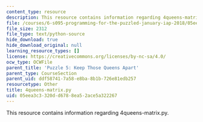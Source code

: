 ```yaml
---
content_type: resource
description: This resource contains information regarding 4queens-matrix.py.
file: /courses/6-s095-programming-for-the-puzzled-january-iap-2018/05eea3c3320dd6788ea52ace5a322267_4queens-matrix.py
file_size: 2312
file_type: text/python-source
hide_download: true
hide_download_original: null
learning_resource_types: []
license: https://creativecommons.org/licenses/by-nc-sa/4.0/
ocw_type: OCWFile
parent_title: 'Puzzle 5: Keep Those Queens Apart'
parent_type: CourseSection
parent_uid: ddf58741-7a58-e8ba-8b1b-726e81edb257
resourcetype: Other
title: 4queens-matrix.py
uid: 05eea3c3-320d-d678-8ea5-2ace5a322267
---
```

This resource contains information regarding 4queens-matrix.py.